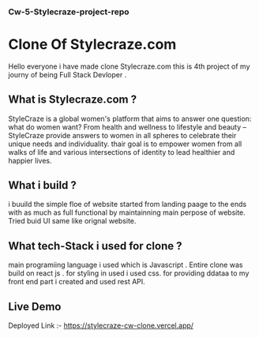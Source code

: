 ### Cw-5-Stylecraze-project-repo
# Clone Of Stylecraze.com 
Hello everyone i have made clone Stylecraze.com this is 4th project of my journy of being Full Stack Devloper .
## What is Stylecraze.com ?
StyleCraze is a global women's platform that aims to answer one question: what do women want? From health and wellness to lifestyle and beauty – StyleCraze provide answers to women in all spheres to celebrate their unique needs and individuality. thair goal is to empower women from all walks of life and various intersections of identity to lead healthier and happier lives.
## What i build ?
i buuild the simple floe of website started from landing paage to the ends with as much as full functional by maintainning main perpose of website. Tried buid UI same like orignal website.
## What tech-Stack i used for clone ?
main programiing language i used which is Javascript . Entire clone was build on react js . for styling in used i used css. for providing ddataa to my front end part i created and used rest API.

## Live Demo
Deployed Link :- https://stylecraze-cw-clone.vercel.app/
